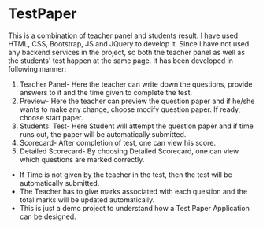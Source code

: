 # TestPaper
This is a combination of teacher panel and students result. I have used HTML, CSS, Bootstrap, JS and JQuery to develop it.
Since I have not used any backend services in the project, so both the teacher panel as well as the students' test happen at the same page.
It has been developed in following manner:
1. Teacher Panel- Here the teacher can write down the questions, provide answers to it and the time given to complete the test.
2. Preview- Here the teacher can preview the question paper and if he/she wants to make any change, choose modify question paper. If ready, choose start paper.
3. Students' Test- Here Student will attempt the question paper and if time runs out, the paper will be automatically submitted. 
4. Scorecard- After completion of test, one can view his score.
5. Detailed Scorecard- By choosing Detailed Scorecard, one can view which questions are marked correctly.

* If Time is not given by the teacher in the test, then the test will be automatically submitted.
* The Teacher has to give marks associated with each question and the total marks will be updated automatically.
* This is just a demo project to understand how a Test Paper Application can be designed.
